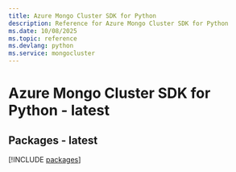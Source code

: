 ```yaml
---
title: Azure Mongo Cluster SDK for Python
description: Reference for Azure Mongo Cluster SDK for Python
ms.date: 10/08/2025
ms.topic: reference
ms.devlang: python
ms.service: mongocluster
---
```

# Azure Mongo Cluster SDK for Python - latest
## Packages - latest
[!INCLUDE [packages](mongo-cluster-index.md)]